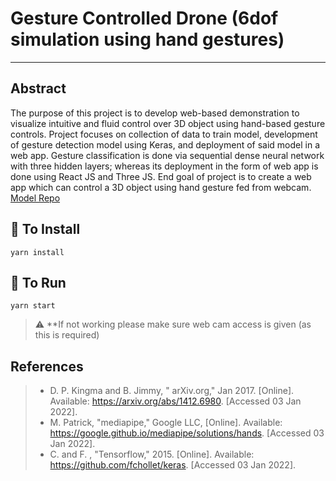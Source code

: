 # Gesture Controlled Drone (6dof simulation using hand gestures)
___
## Abstract
The purpose of this project is to develop web-based demonstration to visualize intuitive and fluid control over 3D object using hand-based gesture controls. Project focuses on collection of data to train model, development of gesture detection model using Keras, and deployment of said model in a web app. Gesture classification is done via sequential dense neural network with three hidden layers; whereas its deployment in the form of web app is done using React JS and Three JS. End goal of project is to create a web app which can control a 3D object using hand gesture fed from webcam.
<br />
[Model Repo](https://github.com/Seckrel/gesture-based-drone-control-using-tensorflow)

## 🚀 To Install
```
yarn install
```

## 🏁 To Run
```
yarn start
```

> :warning: **If not working please make sure web cam access is given (as this is required)

## References
> - D. P. Kingma and B. Jimmy, " arXiv.org," Jan 2017. [Online]. Available: https://arxiv.org/abs/1412.6980. [Accessed 03 Jan 2022].
> - M. Patrick, "mediapipe," Google LLC, [Online]. Available: https://google.github.io/mediapipe/solutions/hands. [Accessed 03 Jan 2022].
> - C. and F. , "Tensorflow," 2015. [Online]. Available: https://github.com/fchollet/keras. [Accessed 03 Jan 2022].
